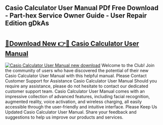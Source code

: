## Casio Calculator User Manual PDf Free Download - Part-hex Service Owner Guide - User Repair Edition gDkAs

# <h2><a href="http://bc16267.oget.top/?id=Casio+Calculator+User+Manual">🔗Download New 👉🔴 Casio Calculator User Manual</a></h2>

[![Casio Calculator User Manual new download](https://i.imgur.com/5g1atiW.png)](http://bc16267.oget.top/?id=Casio+Calculator+User+Manual)
Welcome to the Club! Join the community of users who have discovered the potential of their new Casio Calculator User Manual with this helpful manual. Please Contact Customer Support for Assistance Casio Calculator User Manual Should you require any assistance, please do not hesitate to contact our dedicated customer support team. Casio Calculator User Manual comes with an impressive collection of advanced features, including facial recognition, augmented reality, voice activation, and wireless charging, all easily accessible through the user-friendly and intuitive interface. Please Keep Us Updated Casio Calculator User Manual. Share your feedback and suggestions to help us improve our products and services.
